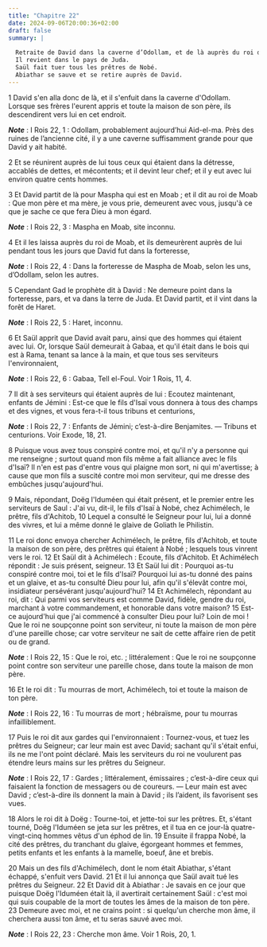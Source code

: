 ```yaml
---
title: "Chapitre 22"
date: 2024-09-06T20:00:36+02:00
draft: false
summary: |
  
  Retraite de David dans la caverne d’Odollam, et de là auprès du roi de Moab.
  Il revient dans le pays de Juda.
  Saül fait tuer tous les prêtres de Nobé.
  Abiathar se sauve et se retire auprès de David.
---
```



1 David s'en alla donc de là, et il s'enfuit dans la caverne d'Odollam. Lorsque ses frères l'eurent appris et toute la maison de son père, ils descendirent vers lui en cet endroit.

***Note*** :  I Rois 22, 1 : Odollam, probablement aujourd’hui Aid-el-ma. Près des ruines de l’ancienne cité, il y a une caverne suffisamment grande pour que David y ait habité.

2 Et se réunirent auprès de lui tous ceux qui étaient dans la détresse, accablés de dettes, et mécontents; et il devint leur chef; et il y eut avec lui environ quatre cents hommes.


3 Et David partit de là pour Maspha qui est en Moab ; et il dit au roi de Moab : Que mon père et ma mère, je vous prie, demeurent avec vous, jusqu'à ce que je sache ce que fera Dieu à mon égard.

***Note*** :  I Rois 22, 3 : Maspha en Moab, site inconnu.

4 Et il les laissa auprès du roi de Moab, et ils demeurèrent auprès de lui pendant tous les jours que David fut dans la forteresse,

***Note*** :  I Rois 22, 4 : Dans la forteresse de Maspha de Moab, selon les uns, d’Odollam, selon les autres.

5 Cependant Gad le prophète dit à David : Ne demeure point dans la forteresse, pars, et va dans la terre de Juda. Et David partit, et il vint dans la forêt de Haret.

***Note*** :  I Rois 22, 5 : Haret, inconnu.


6 Et Saül apprit que David avait paru, ainsi que des hommes qui étaient avec lui. Or, lorsque Saül demeurait à Gabaa, et qu'il était dans le bois qui est à Rama, tenant sa lance à la main, et que tous ses serviteurs l'environnaient,

***Note*** :  I Rois 22, 6 : Gabaa, Tell el-Foul. Voir 1 Rois, 11, 4.

7 Il dit à ses serviteurs qui étaient auprès de lui : Ecoutez maintenant, enfants de Jémini : Est-ce que le fils d'Isaï vous donnera à tous des champs et des vignes, et vous fera-t-il tous tribuns et centurions,

***Note*** :  I Rois 22, 7 : Enfants de Jémini; c’est-à-dire Benjamites. ― Tribuns et centurions. Voir Exode, 18, 21.

8 Puisque vous avez tous conspiré contre moi, et qu'il n'y a personne qui me renseigne ; surtout quand mon fils même a fait alliance avec le fils d'Isaï? Il n'en est pas d'entre vous qui plaigne mon sort, ni qui m'avertisse; à cause que mon fils a suscité contre moi mon serviteur, qui me dresse des embûches jusqu'aujourd'hui.


9 Mais, répondant, Doëg l'Iduméen qui était présent, et le premier entre les serviteurs de Saul : J'ai vu, dit-il, le fils d'Isaï à Nobé, chez Achimélech, le prêtre, fils d'Achitob, 10 Lequel a consulté le Seigneur pour lui, lui a donné des vivres, et lui a même donné le glaive de Goliath le Philistin.


11 Le roi donc envoya chercher Achimélech, le prêtre, fils d'Achitob, et toute la maison de son père, des prêtres qui étaient à Nobé ; lesquels tous vinrent vers le roi. 12 Et Saül dit à Achimélech : Ecoute, fils d'Achitob. Et Achimélech répondit : Je suis présent, seigneur. 13 Et Saül lui dit : Pourquoi as-tu conspiré contre moi, toi et le fils d'Isaï? Pourquoi lui as-tu donné des pains et un glaive, et as-tu consulté Dieu pour lui, afin qu'il s'élevât contre moi, insidiateur persévérant jusqu'aujourd'hui? 14 Et Achimélech, répondant au roi, dit : Qui parmi vos serviteurs est comme David, fidèle, gendre du roi, marchant à votre commandement, et honorable dans votre maison? 15 Est-ce aujourd'hui que j'ai commencé à consulter Dieu pour lui? Loin de moi ! Que le roi ne soupçonne point son serviteur, ni toute la maison de mon père d'une pareille chose; car votre serviteur ne sait de cette affaire rien de petit ou de grand.

***Note*** :  I Rois 22, 15 : Que le roi, etc. ; littéralement : Que le roi ne soupçonne point contre son serviteur une pareille chose, dans toute la maison de mon père.

16 Et le roi dit : Tu mourras de mort, Achimélech, toi et toute la maison de ton père.

***Note*** :  I Rois 22, 16 : Tu mourras de mort ; hébraïsme, pour tu mourras infailliblement.

17 Puis le roi dit aux gardes qui l'environnaient : Tournez-vous, et tuez les prêtres du Seigneur; car leur main est avec David; sachant qu'il s'était enfui, ils ne me l'ont point déclaré. Mais les serviteurs du roi ne voulurent pas étendre leurs mains sur les prêtres du Seigneur.

***Note*** :  I Rois 22, 17 : Gardes ; littéralement, émissaires ; c’est-à-dire ceux qui faisaient la fonction de messagers ou de coureurs. ― Leur main est avec David ; c’est-à-dire ils donnent la main à David ; ils l’aident, ils favorisent ses vues.

18 Alors le roi dit à Doëg : Tourne-toi, et jette-toi sur les prêtres. Et, s'étant tourné, Doëg l'Iduméen se jeta sur les prêtres, et il tua en ce jour-là quatre-vingt-cinq hommes vêtus d'un éphod de lin. 19 Ensuite il frappa Nobé, la cité des prêtres, du tranchant du glaive, égorgeant hommes et femmes, petits enfants et les enfants à la mamelle, boeuf, âne et brebis.


20 Mais un des fils d'Achimélech, dont le nom était Abiathar, s'étant échappé, s'enfuit vers David. 21 Et il lui annonça que Saül avait tué les prêtres du Seigneur. 22 Et David dit à Abiathar : Je savais en ce jour que puisque Doëg l'Iduméen était là, il avertirait certainement Saül : c'est moi qui suis coupable de la mort de toutes les âmes de la maison de ton père. 23 Demeure avec moi, et ne crains point : si quelqu'un cherche mon âme, il cherchera aussi ton âme, et tu seras sauvé avec moi.

***Note*** :  I Rois 22, 23 : Cherche mon âme. Voir 1 Rois, 20, 1.

